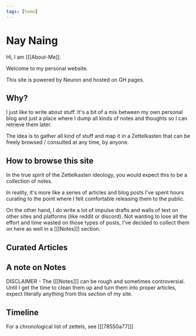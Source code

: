 ```yaml
---
tags: [home]
---
```


# Nay Naing

Hi, I am [[[About-Me]].

Welcome to my personal website.

This site is powered by Neuron and hosted on GH pages.

## Why?
I just like to write about stuff. It's a bit of a mix between my own personal blog and just a place where I dump all kinds of notes and thoughts so I can retrieve them later.

The idea is to gather all kind of stuff and map it in a Zettelkasten that can be freely browsed / consulted at any time, by anyone.

## How to browse this site
In the true spirit of the Zettelkasten ideology, you would expect this to be a collection of notes.

In reality, it's more like a series of articles and blog posts I've spent hours curating to the point where I felt comfortable releasing them to the public.

On the other hand, I do write a lot of impulse drafts and walls of text on other sites and platforms (like reddit or discord). Not wanting to lose all the effort and time wasted on those types of posts, I've decided to collect them on here as well in a [[[Notes]]] section.

## Curated Articles

## A note on Notes
DISCLAIMER - The [[[Notes]]] can be rough and sometimes controversial. Until I get the time to clean them up and turn them into proper articles, expect literally anything from this section of my site.

## Timeline
For a chronological list of zettels, see [[[78550a77]]]
